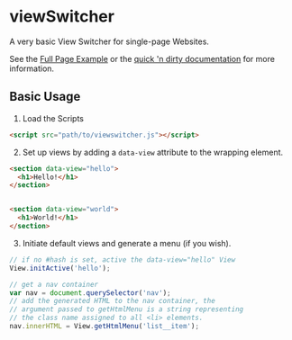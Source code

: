 # viewSwitcher
A very basic View Switcher for single-page Websites. 

See the [Full Page Example](http://kevingimbel.com/viewSwitcher/examples/fullpage/#start) or the [quick 'n dirty documentation](http://kevingimbel.com/viewSwitcher/#documentation) for more information.

## Basic Usage

1. Load the Scripts
```html
<script src="path/to/viewswitcher.js"></script>
```

2. Set up views by adding a `data-view` attribute to the wrapping element.
```html
<section data-view="hello">
  <h1>Hello!</h1>
</section>


<section data-view="world">
  <h1>World!</h1>
</section>
```

3. Initiate default views and generate a menu (if you wish).
```js
// if no #hash is set, active the data-view="hello" View
View.initActive('hello'); 

// get a nav container
var nav = document.querySelector('nav');
// add the generated HTML to the nav container, the
// argument passed to getHtmlMenu is a string representing
// the class name assigned to all <li> elements.
nav.innerHTML = View.getHtmlMenu('list__item');
```
